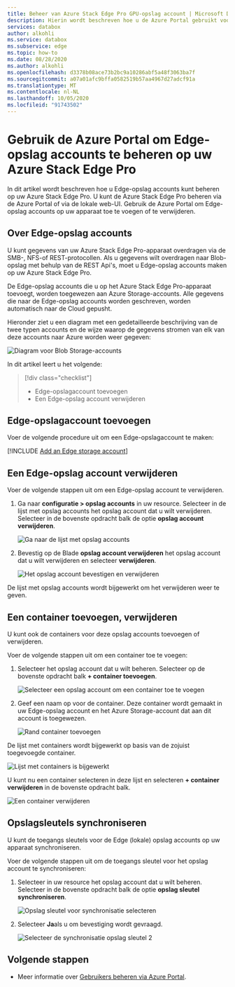 ```yaml
---
title: Beheer van Azure Stack Edge Pro GPU-opslag account | Microsoft Docs
description: Hierin wordt beschreven hoe u de Azure Portal gebruikt voor het beheren van het opslag account op uw Azure Stack Edge Pro.
services: databox
author: alkohli
ms.service: databox
ms.subservice: edge
ms.topic: how-to
ms.date: 08/28/2020
ms.author: alkohli
ms.openlocfilehash: d3378b08ace73b2bc9a10286abf5a48f3063ba7f
ms.sourcegitcommit: a07a01afc9bffa0582519b57aa4967d27adcf91a
ms.translationtype: MT
ms.contentlocale: nl-NL
ms.lasthandoff: 10/05/2020
ms.locfileid: "91743502"
---
```

# <a name="use-the-azure-portal-to-manage-edge-storage-accounts-on-your-azure-stack-edge-pro"></a>Gebruik de Azure Portal om Edge-opslag accounts te beheren op uw Azure Stack Edge Pro

<!--[!INCLUDE [applies-to-skus](../../includes/azure-stack-edge-applies-to-all-sku.md)]-->

In dit artikel wordt beschreven hoe u Edge-opslag accounts kunt beheren op uw Azure Stack Edge Pro. U kunt de Azure Stack Edge Pro beheren via de Azure Portal of via de lokale web-UI. Gebruik de Azure Portal om Edge-opslag accounts op uw apparaat toe te voegen of te verwijderen.

## <a name="about-edge-storage-accounts"></a>Over Edge-opslag accounts

U kunt gegevens van uw Azure Stack Edge Pro-apparaat overdragen via de SMB-, NFS-of REST-protocollen. Als u gegevens wilt overdragen naar Blob-opslag met behulp van de REST Api's, moet u Edge-opslag accounts maken op uw Azure Stack Edge Pro. 

De Edge-opslag accounts die u op het Azure Stack Edge Pro-apparaat toevoegt, worden toegewezen aan Azure Storage-accounts. Alle gegevens die naar de Edge-opslag accounts worden geschreven, worden automatisch naar de Cloud gepusht.

Hieronder ziet u een diagram met een gedetailleerde beschrijving van de twee typen accounts en de wijze waarop de gegevens stromen van elk van deze accounts naar Azure worden weer gegeven:

![Diagram voor Blob Storage-accounts](media/azure-stack-edge-j-series-manage-storage-accounts/ase-blob-storage.svg)

In dit artikel leert u het volgende:

> [!div class="checklist"]
> * Edge-opslagaccount toevoegen
> * Een Edge-opslag account verwijderen


## <a name="add-an-edge-storage-account"></a>Edge-opslagaccount toevoegen

Voer de volgende procedure uit om een Edge-opslagaccount te maken:

[!INCLUDE [Add an Edge storage account](../../includes/azure-stack-edge-gateway-add-storage-account.md)]

## <a name="delete-an-edge-storage-account"></a>Een Edge-opslag account verwijderen

Voer de volgende stappen uit om een Edge-opslag account te verwijderen.

1. Ga naar **configuratie > opslag accounts** in uw resource. Selecteer in de lijst met opslag accounts het opslag account dat u wilt verwijderen. Selecteer in de bovenste opdracht balk de optie **opslag account verwijderen**.

    ![Ga naar de lijst met opslag accounts](media/azure-stack-edge-j-series-manage-storage-accounts/delete-edge-storage-account-1.png)

2. Bevestig op de Blade **opslag account verwijderen** het opslag account dat u wilt verwijderen en selecteer **verwijderen**.

    ![Het opslag account bevestigen en verwijderen](media/azure-stack-edge-j-series-manage-storage-accounts/delete-edge-storage-account-2.png)

De lijst met opslag accounts wordt bijgewerkt om het verwijderen weer te geven.


## <a name="add-delete-a-container"></a>Een container toevoegen, verwijderen

U kunt ook de containers voor deze opslag accounts toevoegen of verwijderen.

Voer de volgende stappen uit om een container toe te voegen:

1. Selecteer het opslag account dat u wilt beheren. Selecteer op de bovenste opdracht balk **+ container toevoegen**.

    ![Selecteer een opslag account om een container toe te voegen](media/azure-stack-edge-j-series-manage-storage-accounts/add-container-1.png)

2. Geef een naam op voor de container. Deze container wordt gemaakt in uw Edge-opslag account en het Azure Storage-account dat aan dit account is toegewezen. 

    ![Rand container toevoegen](media/azure-stack-edge-j-series-manage-storage-accounts/add-container-2.png)

De lijst met containers wordt bijgewerkt op basis van de zojuist toegevoegde container.

![Lijst met containers is bijgewerkt](media/azure-stack-edge-j-series-manage-storage-accounts/add-container-4.png)

U kunt nu een container selecteren in deze lijst en selecteren **+ container verwijderen** in de bovenste opdracht balk. 

![Een container verwijderen](media/azure-stack-edge-j-series-manage-storage-accounts/add-container-3.png)

## <a name="sync-storage-keys"></a>Opslagsleutels synchroniseren

U kunt de toegangs sleutels voor de Edge (lokale) opslag accounts op uw apparaat synchroniseren. 

Voer de volgende stappen uit om de toegangs sleutel voor het opslag account te synchroniseren:

1. Selecteer in uw resource het opslag account dat u wilt beheren. Selecteer in de bovenste opdracht balk de optie **opslag sleutel synchroniseren**.

    ![Opslag sleutel voor synchronisatie selecteren](media/azure-stack-edge-j-series-manage-storage-accounts/sync-storage-key-1.png)

2. Selecteer **Ja**als u om bevestiging wordt gevraagd.

    ![Selecteer de synchronisatie opslag sleutel 2](media/azure-stack-edge-j-series-manage-storage-accounts/sync-storage-key-2.png)

## <a name="next-steps"></a>Volgende stappen

- Meer informatie over [Gebruikers beheren via Azure Portal](azure-stack-edge-j-series-manage-users.md).
